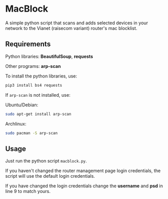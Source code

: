 # MacBlock
A simple python script that scans and adds selected devices in your network to the Vianet (raisecom variant) router's mac blocklist.

## Requirements
Python libraries: 
**BeautifulSoup**,
**requests**

Other programs:
**arp-scan**

To install the python libraries, use:
```bash
pip3 install bs4 requests
```
If `arp-scan` is not installed, use:

Ubuntu/Debian:
```bash
sudo apt-get install arp-scan
```

Archlinux:
```bash
sudo pacman -S arp-scan
```

## Usage
Just run the python script `macblock.py`.

If you haven't changed the router management page login credentials, the script will use the default login credentials.

If you have changed the login credentials change the **username** and **psd** in line 9 to match yours.
